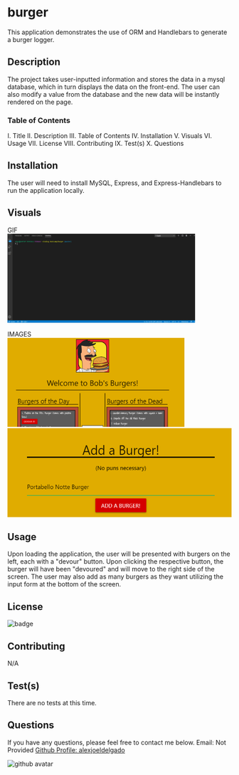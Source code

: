 # burger
This application demonstrates the use of ORM and Handlebars to generate a burger logger.

## Description
The project takes user-inputted information and stores the data in a mysql database, which in turn displays the data on the front-end. The user can also modify a value from the database and the new data will be instantly rendered on the page.

### Table of Contents
I. Title
II. Description
III. Table of Contents
IV. Installation
V. Visuals
VI. Usage
VII. License
VIII. Contributing
IX. Test(s)
X. Questions
    
## Installation
The user will need to install MySQL, Express, and Express-Handlebars to run the application locally.

## Visuals

GIF
<br>
<img src='./public/assets/images/demo.gif' alt='demogif' height='200px'>

IMAGES
<br>
<img src='./public/assets/images/ss1.PNG' alt='screenshot1' height='200px'>
<img src='./public/assets/images/ss2.PNG' alt='screenshot2' height='200px'>

    
## Usage
Upon loading the application, the user will be presented with burgers on the left, each with a "devour" button. Upon clicking the respective button, the burger will have been "devoured" and will move to the right side of the screen. The user may also add as many burgers as they want utilizing the input form at the bottom of the screen.

## License
<img src='https://img.shields.io/badge/License-MIT-black' alt='badge'>
    
## Contributing
N/A

## Test(s)
There are no tests at this time.

## Questions
If you have any questions, please feel free to contact me below.
Email: Not Provided
<a href='https://github.com/alexjoeldelgado'>Github Profile: alexjoeldelgado</a>

<img src='https://avatars2.githubusercontent.com/u/55860772?v=4' height='200px' alt='github avatar'>

